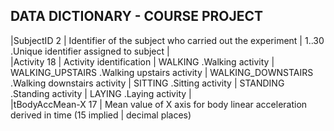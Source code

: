 

## DATA DICTIONARY - COURSE PROJECT


|SubjectID               2
|   Identifier of the subject who carried out the experiment
|                        1..30 .Unique identifier assigned to subject
|            
|Activity                18
|   Activity identification
|                        WALKING            .Walking activity
|                        WALKING_UPSTAIRS   .Walking upstairs activity
|                        WALKING_DOWNSTAIRS .Walking downstairs activity
|                        SITTING            .Sitting activity
|                        STANDING           .Standing activity
|                        LAYING             .Laying activity
|            
|tBodyAccMean-X          17
|   Mean value of X axis for body linear acceleration derived in time (15 implied 
|   decimal places)
                  